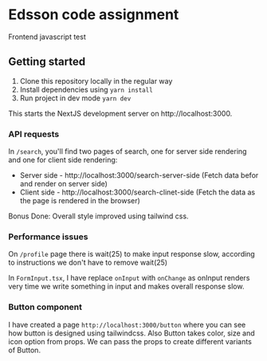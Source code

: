 # Edsson code assignment
Frontend javascript test

## Getting started
1. Clone this repository locally in the regular way
3. Install dependencies using `yarn install`
3. Run project in dev mode `yarn dev`

This starts the NextJS development server on http://localhost:3000.

### API requests
In `/search`, you'll find two pages of search, one for server side rendering and one for client side rendering:
- Server side - http://localhost:3000/search-server-side  (Fetch data befor and render on server side)
- Client side - http://localhost:3000/search-clinet-side  (Fetch the data as the page is rendered in the browser)

Bonus Done: Overall style improved using tailwind css.

### Performance issues
On `/profile` page there is wait(25) to make input response slow, according to instructions we don't have to remove wait(25)

In `FormInput.tsx`, I have replace `onInput` with `onChange` as onInput renders very time we write something in input and makes overall response slow.

### Button component
I have created a page `http://localhost:3000/button` where you can see how button is designed using tailwindcss.
Also Button takes color, size and icon option from props. We can pass the props to create different variants of Button.
